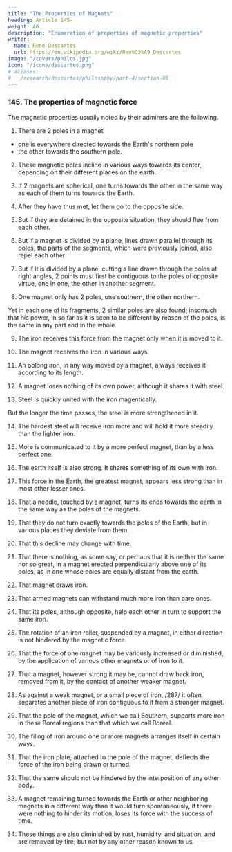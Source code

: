 ```yaml
---
title: "The Properties of Magnets"
heading: Article 145-
weight: 40
description: "Enumeration of properties of magnetic properties"
writer:
  name: Rene Descartes
  url: https://en.wikipedia.org/wiki/Ren%C3%A9_Descartes
image: "/covers/philos.jpg"
icon: "/icons/descartes.png"
# aliases:
#   /research/descartes/philosophy/part-4/section-05
---
```



### 145. The properties of magnetic force

<!-- All these properties follow from the principles of Nature explained above in such a way that, even if I did not consider those magnetic properties that I undertook to explain here, I would still judge them to be true. 

However, from now on, we will see that through the aid of these principles, a reason can be given so fittingly and clearly for all these properties that it seems sufficient to persuade that they are true, even if we do not know how they follow from the principles of Nature.  -->

The magnetic properties usually noted by their admirers are the following.

1. There are 2 poles in a magnet
- one is everywhere directed towards the Earth's northern pole
- the other towards the southern pole.

2. These magnetic poles incline in various ways towards its center, depending on their different places on the earth.

3. If 2 magnets are spherical, one turns towards the other in the same way as each of them turns towards the Earth.

4. After they have thus met, let them go to the opposite side.

5. But if they are detained in the opposite situation, they should flee from each other.

6. But if a magnet is divided by a plane, lines drawn parallel through its poles, the parts of the segments, which were previously joined, also repel each other

7. But if it is divided by a plane, cutting a line drawn through the poles at right angles, 2 points must first be contiguous to the poles of opposite virtue, one in one, the other in another segment.

8. One magnet only has 2 poles, one southern, the other northern.

Yet in each one of its fragments, 2 similar poles are also found; insomuch that his power, in so far as it is seen to be different by reason of the poles, is the same in any part and in the whole.

9. The iron receives this force from the magnet only when it is moved to it.

10. The magnet receives the iron in various ways.

 <!-- in which it is moved to him, he receives it in many different ways. -->

11. An oblong iron, in any way moved by a magnet, always receives it according to its length.

12. A magnet loses nothing of its own power, although it shares it with steel.

13. Steel is quickly united with the iron magentically.

But the longer the time passes, the steel is more strengthened in it.

14. The hardest steel will receive iron more and will hold it more steadily than the lighter iron.

15. More is communicated to it by a more perfect magnet, than by a less perfect one.

16. The earth itself is also strong. It shares something of its own with iron.

17. This force in the Earth, the greatest magnet, appears less strong than in most other lesser ones.

18. That a needle, touched by a magnet, turns its ends towards the earth in the same way as the poles of the magnets.

19. That they do not turn exactly towards the poles of the Earth, but in various places they deviate from them.

20. That this decline may change with time.

21. That there is nothing, as some say, or perhaps that it is neither the same nor so great, in a magnet erected perpendicularly above one of its poles, as in one whose poles are equally distant from the earth.

22. That magnet draws iron.

23. That armed magnets can withstand much more iron than bare ones.

24. That its poles, although opposite, help each other in turn to support the same iron.

25. The rotation of an iron roller, suspended by a magnet, in either direction is not hindered by the magnetic force.

26. That the force of one magnet may be variously increased or diminished, by the application of various other magnets or of iron to it.

27. That a magnet, however strong it may be, cannot draw back iron, removed from it, by the contact of another weaker magnet.

28. As against a weak magnet, or a small piece of iron, /287/ it often separates another piece of iron contiguous to it from a stronger magnet.

29. That the pole of the magnet, which we call Southern, supports more iron in these Boreal regions than that which we call Boreal.

30. The filing of iron around one or more magnets arranges itself in certain ways.

31. That the iron plate, attached to the pole of the magnet, deflects the force of the iron being drawn or turned.

32. That the same should not be hindered by the interposition of any other body.

33. A magnet remaining turned towards the Earth or other neighboring magnets in a different way than it would turn spontaneously, if there were nothing to hinder its motion, loses its force with the success of time.

34. These things are also diminished by rust, humidity, and situation, and are removed by fire; but not by any other reason known to us.

